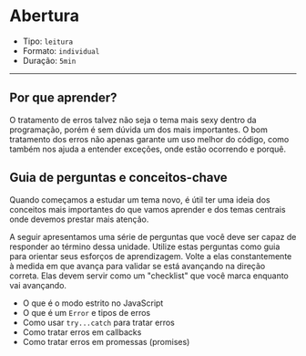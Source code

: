 # Abertura

* Tipo: `leitura`
* Formato: `individual`
* Duração: `5min`

***

## Por que aprender?

O tratamento de erros talvez não seja o tema mais sexy dentro da programação, porém é sem dúvida um dos mais importantes. O bom tratamento dos erros não apenas garante um uso melhor do código, como também nos ajuda a entender exceções, onde estão ocorrendo e porquê.

## Guia de perguntas e conceitos-chave

Quando começamos a estudar um tema novo, é útil ter uma ideia dos conceitos mais importantes do que vamos aprender e dos temas centrais onde devemos prestar mais atenção.

A seguir apresentamos uma série de perguntas que você deve ser capaz de responder ao término dessa unidade. Utilize estas perguntas como guia para orientar seus esforços de aprendizagem. Volte a elas constantemente à medida em que avança para validar se está avançando na direção correta. Elas devem servir como um "checklist" que você marca enquanto vai avançando.

* O que é o modo estrito no JavaScript
* O que é um `Error` e tipos de erros
* Como usar `try...catch` para tratar erros
* Como tratar erros em callbacks
* Como tratar erros em promessas (promises)

